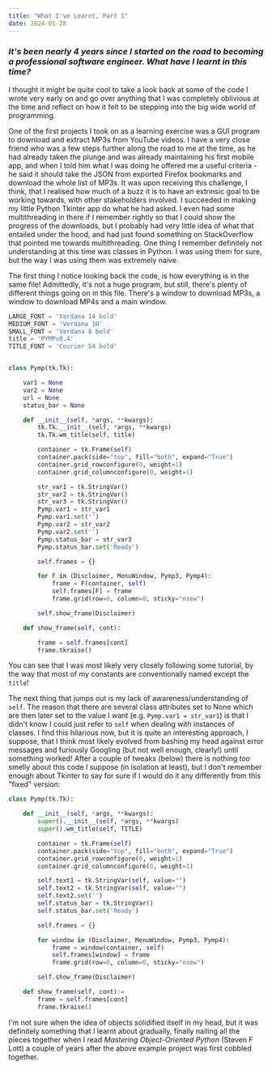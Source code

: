 ```yaml
---
title: "What I've Learnt, Part 1"
date: 2024-01-28
---
```


### _It's been nearly 4 years since I started on the road to becoming a professional software engineer. What have I learnt in this time?_

I thought it might be quite cool to take a look back at some of the code I wrote very early on and go over anything that I was completely oblivious at the time and reflect on how it felt to be stepping into the big wide world of programming.

One of the first projects I took on as a learning exercise was a GUI program to download and extract MP3s from YouTube videos. I have a very close friend who was a few steps further along the road to me at the time, as he had already taken the plunge and was already maintaining his first mobile app, and when I told him what I was doing he offered me a useful criteria - he said it should take the JSON from exported Firefox bookmarks and download the whole list of MP3s. It was upon receiving this challenge, I think, that I realised how much of a buzz it is to have an extrinsic goal to be working towards, with other stakeholders involved. I succeeded in making my little Python Tkinter app do what he had asked. I even had some multithreading in there if I remember rightly so that I could show the progress of the downloads, but I probably had very little idea of what that entailed under the hood, and had just found something on StackOverflow that pointed me towards multithreading. One thing I remember definitely not understanding at this time was classes in Python. I was using them for sure, but the way I was using them was extremely naive.

The first thing I notice looking back the code, is how everything is in the same file! Admittedly, it's not a huge program, but still, there's plenty of different things going on in this file. There's a window to download MP3s, a window to download MP4s and a main window.

```Python
LARGE_FONT = 'Verdana 14 bold'
MEDIUM_FONT = 'Verdana 10'
SMALL_FONT = 'Verdana 8 bold'
title = 'PYMPv0.4'
TITLE_FONT = 'Courier 54 bold'


class Pymp(tk.Tk):

    var1 = None
    var2 = None
    url = None
    status_bar = None

    def __init__(self, *args, **kwargs):
        tk.Tk.__init__(self, *args, **kwargs)
        tk.Tk.wm_title(self, title)

        container = tk.Frame(self)
        container.pack(side="top", fill="both", expand="True")
        container.grid_rowconfigure(0, weight=1)
        container.grid_columnconfigure(0, weight=1)

        str_var1 = tk.StringVar()
        str_var2 = tk.StringVar()
        str_var3 = tk.StringVar()
        Pymp.var1 = str_var1
        Pymp.var1.set('')
        Pymp.var2 = str_var2
        Pymp.var2.set('')
        Pymp.status_bar = str_var3
        Pymp.status_bar.set('Ready')

        self.frames = {}

        for F in (Disclaimer, MenuWindow, Pymp3, Pymp4):
            frame = F(container, self)
            self.frames[F] = frame
            frame.grid(row=0, column=0, sticky="nsew")

        self.show_frame(Disclaimer)

    def show_frame(self, cont):

        frame = self.frames[cont]
        frame.tkraise()
```

You can see that I was most likely very closely following some tutorial, by the way that most of my constants are conventionally named except the `title`!

The next thing that jumps out is my lack of awareness/understanding of `self`. The reason that there are several class attributes set to None which are then later set to the value I want (e.g. `Pymp.var1 = str_var1`) is that I didn't know I could just refer to `self` when dealing with instances of classes. I find this hilarious now, but it is quite an interesting approach, I suppose, that I think most likely evolved from bashing my head against error messages and furiously Googling (but not well enough, clearly!) until something worked! After a couple of tweaks (below) there is nothing _too_ smelly about this code I suppose (in isolation at least), but I don't remember enough about Tkinter to say for sure if I would do it any differently from this "fixed" version:

```python
class Pymp(tk.Tk):

    def __init__(self, *args, **kwargs):
        super().__init__(self, *args, **kwargs)
        super().wm_title(self, TITLE)

        container = tk.Frame(self)
        container.pack(side="top", fill="both", expand="True")
        container.grid_rowconfigure(0, weight=1)
        container.grid_columnconfigure(0, weight=1)

        self.text1 = tk.StringVar(self, value="")
        self.text2 = tk.StringVar(self, value="")
        self.text2.set('')
        self.status_bar = tk.StringVar()
        self.status_bar.set('Ready')

        self.frames = {}

        for window in (Disclaimer, MenuWindow, Pymp3, Pymp4):
            frame = window(container, self)
            self.frames[window] = frame
            frame.grid(row=0, column=0, sticky="nsew")

        self.show_frame(Disclaimer)

    def show_frame(self, cont):=
        frame = self.frames[cont]
        frame.tkraise()
```

I'm not sure when the idea of objects solidified itself in my head, but it was definitely something that I learnt about gradually, finally nailing all the pieces together when I read _Mastering Object-Oriented Python_ (Steven F Lott) a couple of years after the above example project was first cobbled together.